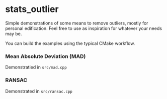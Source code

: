 # stats_outlier
Simple demonstrations of some means to remove outliers, mostly for personal edification. Feel free to use as inspiration for whatever your needs may be.

You can build the examples using the typical CMake workflow.

### Mean Absolute Deviation (MAD)
Demonstratied in `src/mad.cpp`

### RANSAC
Demonstrated in `src/ransac.cpp`
